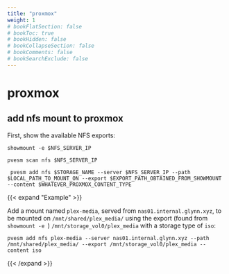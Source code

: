 ```yaml
---
title: "proxmox"
weight: 1
# bookFlatSection: false
# bookToc: true
# bookHidden: false
# bookCollapseSection: false
# bookComments: false
# bookSearchExclude: false
---
```


# proxmox 

## add nfs mount to proxmox


First, show the available NFS exports:

`showmount -e $NFS_SERVER_IP`


`pvesm scan nfs $NFS_SERVER_IP`

` pvesm add nfs $STORAGE_NAME --server $NFS_SERVER_IP --path $LOCAL_PATH_TO_MOUNT_ON --export $EXPORT_PATH_OBTAINED_FROM_SHOWMOUNT --content $WHATEVER_PROXMOX_CONTENT_TYPE`

{{< expand "Example"  >}}

Add a mount named `plex-media`, served from `nas01.internal.glynn.xyz`, to be mounted on `/mnt/shared/plex_media/` using the export (found from `showmount -e `) `/mnt/storage_vol0/plex_media` with a storage type of `iso`:

```
pvesm add nfs plex-media --server nas01.internal.glynn.xyz --path /mnt/shared/plex_media/ --export /mnt/storage_vol0/plex_media --content iso
```

{{< /expand >}}
